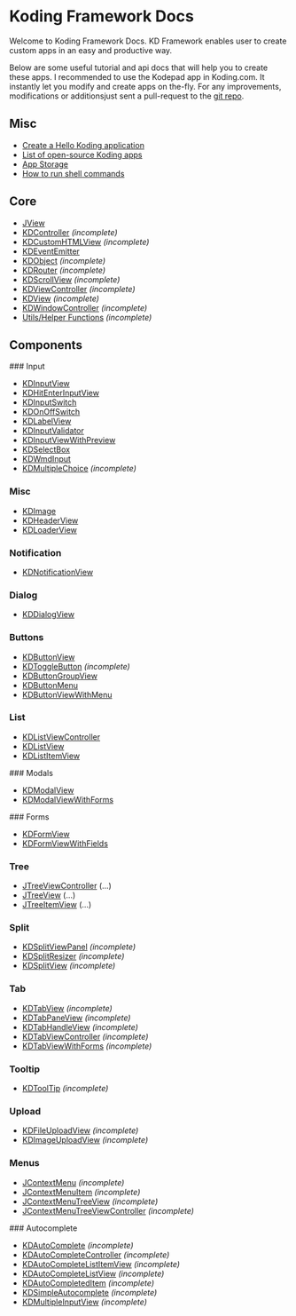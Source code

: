 # Koding Framework Docs

Welcome to Koding Framework Docs. KD Framework enables user to create custom
apps in an easy and productive way. 

Below are some useful tutorial and api docs that will help you to create these
apps. I recommended to use the Kodepad app in Koding.com. It instantly let you
modify and create apps on the-fly. For any improvements, modifications or
additionsjust sent a pull-request to the [git repo](https://github.com/farslan/koding-wiki).

## Misc

* [Create a Hello Koding application](/framework/first_app)
* [List of open-source Koding apps](/misc/list_of_kdapps)
* [App Storage](/framework/appstorage)
* [How to run shell commands](/framework/shell)

## Core 

* [JView](/core/JView)
* [KDController](/core/KDController) _(incomplete)_
* [KDCustomHTMLView](/core/KDCustomHTMLView) _(incomplete)_
* [KDEventEmitter](/core/KDEventEmitter)
* [KDObject](/core/KDObject) _(incomplete)_
* [KDRouter](/core/KDRouter) _(incomplete)_
* [KDScrollView](/core/KDScrollView) _(incomplete)_
* [KDViewController](/core/KDViewController) _(incomplete)_
* [KDView](/core/KDView) _(incomplete)_
* [KDWindowController](/core/KDWindowController) _(incomplete)_
* [Utils/Helper Functions](/core/utils) _(incomplete)_

## Components

### Input
* [KDInputView](/framework/input/KDInputView)
* [KDHitEnterInputView](/framework/input/KDHitEnterInputView)
* [KDInputSwitch](/framework/input/KDInputSwitch)
* [KDOnOffSwitch](/framework/input/KDOnOffSwitch)
* [KDLabelView](/framework/input/KDLabelView)
* [KDInputValidator](/framework/input/KDInputValidator) 
* [KDInputViewWithPreview](/framework/input/KDInputViewWithPreview)
* [KDSelectBox](/framework/input/KDSelectBox)
* [KDWmdInput](/framework/input/KDWmdInput)
* [KDMultipleChoice](/framework/input/KDMultipleChoice) _(incomplete)_

### Misc
* [KDImage](/framework/image/KDImage)
* [KDHeaderView](/framework/header/KDHeaderView)
* [KDLoaderView](/framework/loader/KDLoaderView)

### Notification
* [KDNotificationView](/framework/notification/KDNotificationView)

### Dialog
* [KDDialogView](/framework/dialog/KDDialogView)

### Buttons
* [KDButtonView](/framework/buttons/KDButtonView)
* [KDToggleButton](/framework/buttons/KDToggleButton) _(incomplete)_
* [KDButtonGroupView](/framework/buttons/KDButtonGroupView)
* [KDButtonMenu](/framework/buttons/KDButtonMenu)
* [KDButtonViewWithMenu](/framework/buttons/KDButtonViewWithMenu)

### List
* [KDListViewController](/framework/list/KDListViewController)
* [KDListView](/framework/list/KDListView)
* [KDListItemView](/framework/list/KDListItemView)

### Modals
* [KDModalView](/framework/modals/KDModalView)
* [KDModalViewWithForms](/framework/modals/KDModalViewWithForms)

### Forms
* [KDFormView](/framework/forms/KDFormView)
* [KDFormViewWithFields](/framework/forms/KDFormViewWithFields)

### Tree
* [JTreeViewController](/framework/tree/JTreeViewController) (...)
* [JTreeView](/framework/tree/JTreeView) (...)
* [JTreeItemView](/framework/tree/JTreeItemView) (...)

### Split
* [KDSplitViewPanel](/framework/split/KDSplitViewPanel) _(incomplete)_
* [KDSplitResizer](/framework/split/KDSplitResizer) _(incomplete)_
* [KDSplitView](/framework/split/KDSplitView) _(incomplete)_

### Tab
* [KDTabView](/framework/tab/KDTabView) _(incomplete)_
* [KDTabPaneView](/framework/tab/KDTabPaneView) _(incomplete)_
* [KDTabHandleView](/framework/tab/KDTabHandleView) _(incomplete)_
* [KDTabViewController](/framework/tab/KDTabViewController) _(incomplete)_
* [KDTabViewWithForms](/framework/tab/KDTabViewWithForms) _(incomplete)_

### Tooltip
* [KDToolTip](/framework/tooltip/KDToolTip) _(incomplete)_

### Upload
* [KDFileUploadView](/framework/upload/KDFileUploadView) _(incomplete)_
* [KDImageUploadView](/framework/upload/KDImageUploadView) _(incomplete)_

### Menus
* [JContextMenu](/framework/menus/JContextMenu) _(incomplete)_
* [JContextMenuItem](/framework/menus/JContextMenuItem) _(incomplete)_
* [JContextMenuTreeView](/framework/menus/JContextMenuTreeView) _(incomplete)_
* [JContextMenuTreeViewController](/framework/menus/JContextMenuTreeViewController) _(incomplete)_

### Autocomplete
* [KDAutoComplete](/framework/autocomplete/KDAutoComplete) _(incomplete)_
* [KDAutoCompleteController](/framework/autocomplete/KDAutoCompleteController) _(incomplete)_
* [KDAutoCompleteListItemView](/framework/autocomplete/KDAutoCompleteListItemView) _(incomplete)_
* [KDAutoCompleteListView](/framework/autocomplete/KDAutoCompleteListView) _(incomplete)_
* [KDAutoCompletedItem](/framework/autocomplete/KDAutoCompletedItem) _(incomplete)_
* [KDSimpleAutocomplete](/framework/autocomplete/KDSimpleAutocomplete) _(incomplete)_
* [KDMultipleInputView](/framework/autocomplete/KDMultipleInputView) _(incomplete)_
